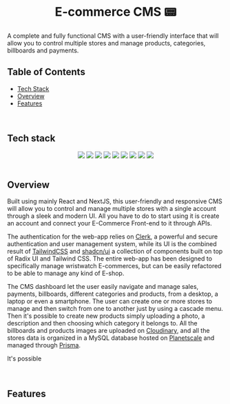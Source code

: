 <h1 align="center">
  E-commerce CMS 📟
</h1>
A complete and fully functional CMS with a user-friendly interface that will allow you to control multiple stores and manage products, categories, billboards and payments.
<br>

## Table of Contents  
-  [Tech Stack](https://github.com/salvatorequagliariello/ecommerce-dashboard#tech-stack-)
-  [Overview](https://github.com/salvatorequagliariello/lotto-game#more-about-the-project-floppy_disk)
-  [Features](https://github.com/salvatorequagliariello/lotto-game#more-about-the-project-floppy_disk)

<br>

## Tech stack
<div align="center"> 
  <img src="https://img.shields.io/badge/TypeScript-007ACC?style=for-the-badge&logo=typescript&logoColor=white">
  <img src="https://img.shields.io/badge/react-%2320232a.svg?style=for-the-badge&logo=react&logoColor=%2361DAFB)"> 
  <img src="https://img.shields.io/badge/Prisma-3982CE?style=for-the-badge&logo=Prisma&logoColor=white">
  <img src="https://img.shields.io/badge/Tailwind_CSS-38B2AC?style=for-the-badge&logo=tailwind-css&logoColor=white">
  <img src="https://img.shields.io/badge/Stripe-626CD9?style=for-the-badge&logo=Stripe&logoColor=white">
  <img src="https://img.shields.io/badge/next%20js-000000?style=for-the-badge&logo=nextdotjs&logoColor=white">
  <img src="https://img.shields.io/badge/planetscale-%23000000.svg?style=for-the-badge&logo=planetscale&logoColor=white">
  <img src="https://img.shields.io/badge/Vercel-000000?style=for-the-badge&logo=vercel&logoColor=white">
  <img src="https://img.shields.io/badge/VSCode-0078D4?style=for-the-badge&logo=visual%20studio%20code&logoColor=white">
</div>
<br>

## Overview
Built using mainly React and NextJS, this user-friendly and responsive CMS will allow you to control and manage multiple stores with a single account through a sleek and modern UI. All you have to do to start using it is create an account and connect your E-Commerce Front-end to it through APIs.

The authentication for the web-app relies on [Clerk](https://clerk.com/), a powerful and secure authentication and user management system, while its UI is the combined result of [TailwindCSS](https://tailwindcss.com/) and [shadcn/ui](https://ui.shadcn.com/) a collection of components built on top of Radix UI and Tailwind CSS. The entire web-app has been designed to specifically manage wristwatch E-commerces, but can be easily refactored to be able to manage any kind of E-shop.

The CMS dashboard let the user easily navigate and manage sales, payments, billboards, different categories and products, from a desktop, a laptop or even a smartphone. The user can create one or more stores to manage and then switch from one to another just by using a cascade menu. Then it's possible to create new products simply uploading a photo, a description and then choosing which category it belongs to. All the billboards and products images are uploaded on [Cloudinary](https://cloudinary.com/), and all the stores data is organized in a MySQL database hosted on [Planetscale](https://planetscale.com/) and managed through [Prisma](https://www.prisma.io/).

It's possible 

<br>

## Features
